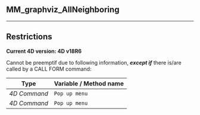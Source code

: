 ﻿## MM_graphviz_AllNeighboring---## Restrictions**Current 4D version: 4D v18R6**Cannot be preemptif due to following information, ***except if*** there is/are called by a CALL FORM command:|Type|Variable / Method name||------|------||*4D Command*|`Pop up menu`||*4D Command*|`Pop up menu`|